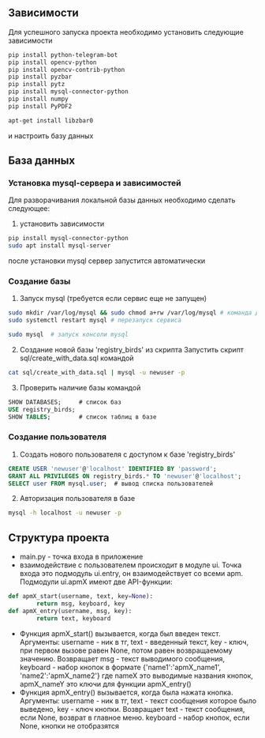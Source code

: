 ## Зависимости
Для успешного запуска проекта необходимо установить следующие зависимости 
```sh
pip install python-telegram-bot
pip install opencv-python
pip install opencv-contrib-python
pip install pyzbar
pip install pytz
pip install mysql-connector-python
pip install numpy
pip install PyPDF2

apt-get install libzbar0
```
и настроить базу данных

## База данных
### Установка mysql-сервера и зависимостей
Для разворачивания локальной базы данных необходимо сделать следующее:
1. установить зависимости
```sh
pip install mysql-connector-python
sudo apt install mysql-server
```
после установки mysql сервер запустится автоматически

### Создание базы
1. Запуск mysql (требуется если сервис еще не запущен)
```sh
sudo mkdir /var/log/mysql && sudo chmod a+rw /var/log/mysql # команда для создания логов (обычно создаются автоматом при установке mysql)
sudo systemctl restart mysql # перезапуск сервиса

sudo mysql 	# запуск консоли mysql
```
2. Создание новой базы 'registry_birds' из скрипта
Запустить скрипт sql/create_with_data.sql командой
```sh
cat sql/create_with_data.sql | mysql -u newuser -p
```
3. Проверить наличие базы командой
```sql
SHOW DATABASES;     # список баз
USE registry_birds; 
SHOW TABLES;		# список таблиц в базе
```
### Создание пользователя
1. Создать нового пользователя с доступом к базе 'registry_birds'
```sql
CREATE USER 'newuser'@'localhost' IDENTIFIED BY 'password';
GRANT ALL PRIVILEGES ON registry_birds.* TO 'newuser'@'localhost';
SELECT user FROM mysql.user;  # вывод списка пользователей
```
2. Авторизация пользователя в базе
```sh
mysql -h localhost -u newuser -p
```

## Структура проекта
- main.py - точка входа в приложение
- взаимодействие с пользователем происходит в модуле ui. Точка входа это подмодуль ui.entry, он взаимодействует со всеми apm. Подмодули ui.apmX имеют две API-функции: 
```python
def apmX_start(username, text, key=None):
		return msg, keyboard, key
def apmX_entry(username, msg, key):
		return text, keyboard
```
- Функция apmX_start() вызывается, когда был введен текст. Аргументы: username - ник в тг, text - введенный текст, key - ключ, при первом вызове равен None, потом равен возвращаемому значению. Возвращает msg - текст выводимого сообщения, keyboard - набор кнопок в формате {'name1':'apmX_name1', 'name2':'apmX_name2'} где nameX это выводимые названия кнопок, apmX_nameY это ключи для функции apmX_entry()
- Функция apmX_entry() вызывается, когда была нажата кнопка. Аргументы: username - ник в тг, text - текст сообщения которое было выведено, key - ключ кнопки. Возвращает text - текст сообщения, если None, возврат в главное меню. keyboard - набор кнопок, если None, кнопки не отобразятся